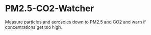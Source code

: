 # PM2.5-CO2-Watcher
Measure particles and aerosoles down to PM2.5 and CO2 and warn if concentrations get too high.
